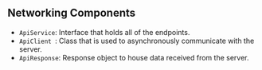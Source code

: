Networking Components
---------------------
- `ApiService`: Interface that holds all of the endpoints.
- `ApiClient `: Class that is used to asynchronously communicate with the server.
- `ApiResponse`: Response object to house data received from the server.